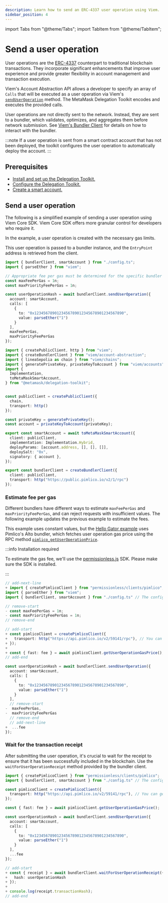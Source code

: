 ```yaml
---
description: Learn how to send an ERC-4337 user operation using Viem.
sidebar_position: 4
---
```


import Tabs from "@theme/Tabs";
import TabItem from "@theme/TabItem";

# Send a user operation

User operations are the [ERC-4337](https://eips.ethereum.org/EIPS/eip-4337) counterpart to traditional blockchain transactions.
They incorporate significant enhancements that improve user experience and provide greater
flexibility in account management and transaction execution.

Viem's Account Abstraction API allows a developer to specify an array of `Calls` that will be executed as a user operation via Viem's [`sendUserOperation`](https://viem.sh/account-abstraction/actions/bundler/sendUserOperation) method.
The MetaMask Delegation Toolkit encodes and executes the provided calls.

User operations are not directly sent to the network.
Instead, they are sent to a bundler, which validates, optimizes, and aggregates them before network submission.
See [Viem's Bundler Client](https://viem.sh/account-abstraction/clients/bundler) for details on how to interact with the bundler.

:::note
If a user operation is sent from a smart contract account that has not been deployed, the toolkit configures the user operation to automatically deploy the account.
:::

## Prerequisites

- [Install and set up the Delegation Toolkit.](../get-started/install.md)
- [Configure the Delegation Toolkit.](configure.md)
- [Create a smart account.](create-smart-account/index.md)

## Send a user operation

The following is a simplified example of sending a user operation using Viem Core SDK. Viem Core SDK offers more granular control for developers who require it.

In the example, a user operation is created with the necessary gas limits.

This user operation is passed to a bundler instance, and the `EntryPoint` address is retrieved from the client.

<Tabs>
<TabItem value="example.ts">

```typescript
import { bundlerClient, smartAccount } from "./config.ts";
import { parseEther } from "viem";

// Appropriate fee per gas must be determined for the specific bundler being used.
const maxFeePerGas = 1n;
const maxPriorityFeePerGas = 1n;

const userOperationHash = await bundlerClient.sendUserOperation({
  account: smartAccount,
  calls: [
    {
      to: "0x1234567890123456789012345678901234567890",
      value: parseEther("1")
    }
  ],
  maxFeePerGas,
  maxPriorityFeePerGas
});
```

</TabItem>

<TabItem value="config.ts">

```typescript
import { createPublicClient, http } from "viem";
import { createBundlerClient } from "viem/account-abstraction";
import { lineaSepolia as chain } from "viem/chains";
import { generatePrivateKey, privateKeyToAccount } from "viem/accounts";
import { 
  Implementation, 
  toMetaMaskSmartAccount,
} from "@metamask/delegation-toolkit";


const publicClient = createPublicClient({
  chain,
  transport: http()
});

const privateKey = generatePrivateKey(); 
const account = privateKeyToAccount(privateKey);

export const smartAccount = await toMetaMaskSmartAccount({
  client: publicClient,
  implementation: Implementation.Hybrid,
  deployParams: [account.address, [], [], []],
  deploySalt: "0x",
  signatory: { account },
});

export const bundlerClient = createBundlerClient({
  client: publicClient,
  transport: http("https://public.pimlico.io/v2/1/rpc")
});
```

</TabItem>
</Tabs>

### Estimate fee per gas

Different bundlers have different ways to estimate `maxFeePerGas` and `maxPriorityFeePerGas`, and can reject requests with insufficient values.
The following example updates the previous example to estimate the fees.

This example uses constant values, but the [Hello Gator example](https://github.com/MetaMask/hello-gator) uses Pimlico's Alto bundler,
which fetches user operation gas price using the RPC method [`pimlico_getUserOperationPrice`](https://docs.pimlico.io/infra/bundler/endpoints/pimlico_getUserOperationGasPrice).

:::info Installation required

To estimate the gas fee, we'll use the [permissionless.js](https://docs.pimlico.io/references/permissionless/) SDK. Please make sure the SDK is installed.

:::

```typescript title="example.ts"
// add-next-line
+ import { createPimlicoClient } from "permissionless/clients/pimlico";
import { parseEther } from "viem";
import { bundlerClient, smartAccount } from "./config.ts" // The config.ts is the same as in the previous example.

// remove-start
- const maxFeePerGas = 1n;
- const maxPriorityFeePerGas = 1n;
// remove-end

// add-start
+ const pimlicoClient = createPimlicoClient({
+   transport: http("https://api.pimlico.io/v2/59141/rpc"), // You can get the API Key from the Pimlico dashboard.
+ });
+
+ const { fast: fee } = await pimlicoClient.getUserOperationGasPrice();
// add-end

const userOperationHash = await bundlerClient.sendUserOperation({
  account: smartAccount,
  calls: [
    {
      to: "0x1234567890123456789012345678901234567890",
      value: parseEther("1")
    }
  ],
  // remove-start
-  maxFeePerGas,
-  maxPriorityFeePerGas
  // remove-end
  // add-next-line
+  ...fee
});
```

### Wait for the transaction receipt

After submitting the user operation, it's crucial to wait for the receipt to ensure that it has been successfully included in the blockchain. Use the `waitForUserOperationReceipt` method provided by the bundler client.

```typescript title="example.ts"
import { createPimlicoClient } from "permissionless/clients/pimlico";
import { bundlerClient, smartAccount } from "./config.ts" // The config.ts is the same as in the previous example.

const pimlicoClient = createPimlicoClient({
  transport: http("https://api.pimlico.io/v2/59141/rpc"), // You can get the API Key from the Pimlico dashboard.
});

const { fast: fee } = await pimlicoClient.getUserOperationGasPrice();

const userOperationHash = await bundlerClient.sendUserOperation({
  account: smartAccount,
  calls: [
    {
      to: "0x1234567890123456789012345678901234567890",
      value: parseEther("1")
    }
  ],
  ...fee
});

// add-start
+ const { receipt } = await bundlerClient.waitForUserOperationReceipt({
+   hash: userOperationHash
+ });
+
+ console.log(receipt.transactionHash);
// add-end
```
